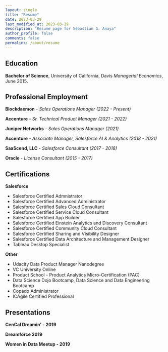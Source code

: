 ```yaml
---
layout: single
title: "Resume"
date: 2023-03-29
last_modified_at: 2023-03-29
description: "Resume page for Sebastian G. Anaya"
author_profile: false
comments: false
permalink: /about/resume
---
```


Education
---

**Bachelor of Science**, University of California, Davis *Managerial Economics*, June 2015.

Professional Employment
---
**Blockdaemon** - *Sales Operations Manager (2022 - Present)*

**Accenture** - *Sr. Technical Product Manager (2021 - 2022)*

**Juniper Networks** - *Sales Operations Manager (2021)*

**Accenture** - *Associate Manager, Salesforce AI & Analytics (2018 - 2021)* 

**SaaScend, LLC** - *Salesforce Consultant (2017 - 2018)*

**Oracle** - *License Consultant (2015 - 2017)*

Certifications
---

**Salesforce**

*   Salesforce Certified Admnistrator
*   Salesforce Certified Advanced Administrator
*   Salesforce Certified Sales Cloud Consultant
*   Salesforce Certified Service Cloud Consultant
*   Salesforce Certified App Builder
*   Salesforce Certified Einstein Analytics and Discovery Consultant
*   Salesforce Certified Community Cloud Consultant
*   Salesforce Certified Sharing and Visibility Designer
*   Salesforce Certified Data Architecture and Management Designer
*   Tableau Desktop Specialist

**Other**
*   Udacity Data Product Manager Nanodegree
*   VC University Online
*   Product School - Product Analytics Micro-Certification (PAC)
*   Data Science Dojo Bootcamp, Data Science and Data Engineering Bootcamp
*   Copado Administrator
*   ICAgile Certified Professional

Presentations
---

**CenCal Dreamin' - 2019**

**Dreamforce 2019**

**Women in Data Meetup - 2019**
